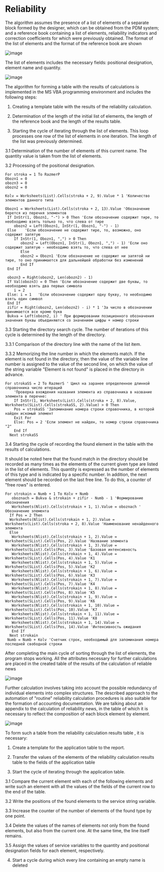 # Reliability

  The algorithm assumes the presence of a list of elements of a separate block formed by the designer, which can be obtained from the PDM system; and a reference book containing a list of elements, reliability indicators and correction coefficients for which were previously obtained. The format of the list of elements and the format of the reference book are shown
  
  ![image](https://user-images.githubusercontent.com/111389991/226730845-b57832e5-8acb-4075-a40d-70bcb7c40baf.png)
  
The list of elements includes the necessary fields: positional designation, element name and quantity.

![image](https://user-images.githubusercontent.com/111389991/226731323-bb2b45b9-cd14-4ad7-8eb9-8fc3a88ccfdb.png)

The algorithm for forming a table with the results of calculations is implemented in the MS VBA programming environment and includes the following steps:

1. Creating a template table with the results of the reliability calculation.
 
2. Determination of the length of the initial list of elements, the length of the reference book and the length of the results table.

3. Starting the cycle of iterating through the list of elements. This loop processes one row of the list of elements in one iteration. The length of the list was previously determined.

3.1 Determination of the number of elements of this current name. The quantity value is taken from the list of elements.

3.2 Processing of the positional designation.


    For stroka = 1 To RazmerP  
    Obozn1 = 0
    obozn3 = 0
    obozn2 = 0
    
    Kolv = Worksheets(List).Cells(stroka + 2, 9).Value * 1 'Количество элементов данного типа
   
    Obozn1 = Worksheets(List).Cells(stroka + 2, 13).Value 'Обозначение берется из перечня элементов
     If InStr(1, Obozn1, "-") > 0 Then 'Если обозначение содержит тире, то необходимо взять только то, что слева от тире
        obozn2 = Left(Obozn1, InStr(1, Obozn1, "-") - 1)
     Else    'Если обозначение не содержит тире, то, возможно, оно содержит запятую
        If InStr(1, Obozn1, ",") > 0 Then
           obozn2 = Left(Obozn1, InStr(1, Obozn1, ",") - 1) 'Если оно содержит запятую - необходимо взять то, что слева от нее
           Else
           obozn2 = Obozn1 'Если обозначение не содержит ни запятой ни тире, то оно принимается для дальнейшей обработки без изменений
           End If
     End If

     obozn3 = Right(obozn2, Len(obozn2) - 1)
     If Val(obozn3) = 0 Then 'Если обозначение содержит две буквы, то необходимо взять два первых символа
        i = 2
     Else: i = 1   'Если обозначение содержит одну букву, то необходимо взять один символ
     End If
     zifir = Right(obozn2, Len(obozn2) - i) * 1 'За число в обозначении принимается все кроме букв
     Bukva = Left(obozn2, i) ' При формировании позиционного обозначения значения буквы объединяются со значением цифры + номер строки
     

3.3 Starting the directory search cycle. The number of iterations of this cycle is determined by the length of the directory.

3.3.1 Comparison of the directory line with the name of the list item.

3.3.2 Memorizing the line number in which the elements match. If the element is not found in the directory, then the value of the variable line number is assigned to the value of the second line, on which the value of the string variable "Element is not found" is placed in the directory in advance.

    For strokaSS = 2 To RazmerS ' Цикл на заранее определенное длинной справочника число итераций
        'Проверка вхождения названия элемента из справочника в название элемента в перечне:
        If InStr(1, Worksheets(List).Cells(stroka + 2, 8).Value, Worksheets(SList).Cells(strokaSS, 2).Value) > 0 Then
        Pos = strokaSS 'Запоминание номера строки справочника, в которой найден искомый элемент
        Exit For
        Else: Pos = 2 'Если элемент не найден, то номер строки справочника "2"
        End If
      Next strokaSS

3.4 Starting the cycle of recording the found element in the table with the results of calculations.

It should be noted here that the found match in the directory should be recorded as many times as the elements of the current given type are listed in the list of elements. This quantity is expressed as the number of elements of this type and is indicated by a specific number. In addition, the next element should be recorded on the last free line. To do this, a counter of "free rows" is entered.

    For strokain = Numb + 1 To Kolv + Numb
       oboznach = Bukva & strokain + zifir - Numb - 1 'Формирование обозначения
       Worksheets(Nlist).Cells(strokain + 1, 1).Value = oboznach ' Обозначение элемента
      If Pos = 2 Then
      Worksheets(Nlist).Cells(strokain + 1, 2).Value = Worksheets(List).Cells(stroka + 2, 8).Value 'Наименование ненайденного элемента
      Else
       Worksheets(Nlist).Cells(strokain + 1, 2).Value = Worksheets(SList).Cells(Pos, 2).Value 'Название элемента
       Worksheets(Nlist).Cells(strokain + 1, 3).Value = Worksheets(SList).Cells(Pos, 3).Value 'Базовая интенсивность
       Worksheets(Nlist).Cells(strokain + 1, 4).Value = Worksheets(SList).Cells(Pos, 4).Value 'К1
       Worksheets(Nlist).Cells(strokain + 1, 5).Value = Worksheets(SList).Cells(Pos, 5).Value 'К2
       Worksheets(Nlist).Cells(strokain + 1, 6).Value = Worksheets(SList).Cells(Pos, 6).Value 'К3
       Worksheets(Nlist).Cells(strokain + 1, 7).Value = Worksheets(SList).Cells(Pos, 7).Value 'К4
       Worksheets(Nlist).Cells(strokain + 1, 8).Value = Worksheets(SList).Cells(Pos, 8).Value 'К5
       Worksheets(Nlist).Cells(strokain + 1, 9).Value = Worksheets(SList).Cells(Pos, 9).Value 'К6
       Worksheets(Nlist).Cells(strokain + 1, 10).Value = Worksheets(SList).Cells(Pos, 10).Value 'К7
       Worksheets(Nlist).Cells(strokain + 1, 11).Value = Worksheets(SList).Cells(Pos, 11).Value 'К8
       Worksheets(Nlist).Cells(strokain + 1, 14).Value = Worksheets(SList).Cells(Pos, 14).Value 'Интенсивность ожидания
       End If
      Next strokain
     Numb = Numb + Kolv 'Счетчик строк, необходимый для запоминания номера последней свободной строки
     
 After completing the main cycle of sorting through the list of elements, the program stops working. All the attributes necessary for further calculations are placed in the created table of the results of the calculation of reliable news
 
 ![image](https://user-images.githubusercontent.com/111389991/226735212-75daa82a-8aa1-4e09-acb7-7b34c8c6d31d.png)

Further calculation involves taking into account the possible redundancy of individual elements into complex structures. The described approach to the automation of "routine" reliability calculation procedures is also suitable for the formation of accounting documentation. We are talking about an appendix to the calculation of reliability news, in the table of which it is necessary to reflect the composition of each block element by element.

![image](https://user-images.githubusercontent.com/111389991/226735362-e71bf4f6-49d5-48ae-9c68-c3a1a9b6c40d.png)

To form such a table from the reliability calculation results table , it is necessary: 

1. Create a template for the application table to the report. 

2. Transfer the values of the elements of the reliability calculation results table to the fields of the application table

3. Start the cycle of iterating through the application table. 

3.1 Compare the current element with each of the following elements and write such an element with all the values of the fields of the current row to the end of the table. 

3.2 Write the positions of the found elements to the service string variable.

3.3 Increase the counter of the number of elements of the found type by one point. 

3.4 Delete the values of the names of elements not only from the found elements, but also from the current one. At the same time, the line itself remains. 

3.5 Assign the values of service variables to the quantity and positional designation fields for each element, respectively. 

4. Start a cycle during which every line containing an empty name is deleted
